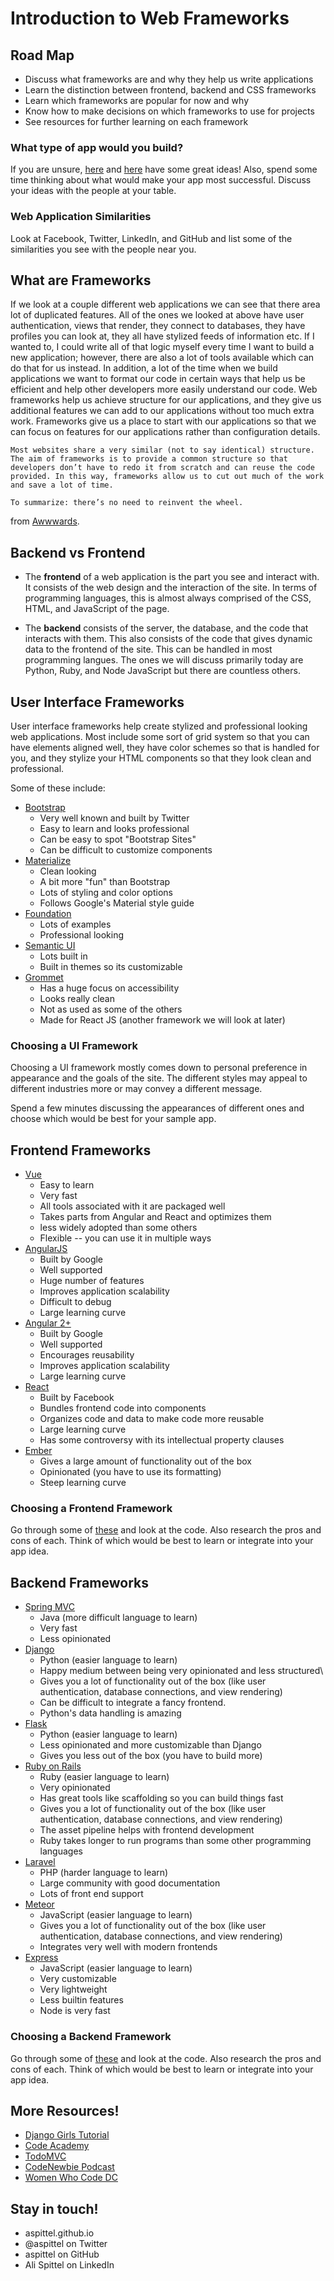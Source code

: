 # Introduction to Web Frameworks

## Road Map
* Discuss what frameworks are and why they help us write applications
* Learn the distinction between frontend, backend and CSS frameworks
* Learn which frameworks are popular for now and why
* Know how to make decisions on which frameworks to use for projects
* See resources for further learning on each framework

### What type of app would you build?
If you are unsure, [here](https://github.com/tastejs/awesome-app-ideas) and [here](https://devcereal.com/21-web-app-ideas-beginner-projects/) have some great ideas! Also, spend some time thinking about what would make your app most successful. Discuss your ideas with the people at your table.

### Web Application Similarities
Look at Facebook, Twitter, LinkedIn, and GitHub and list some of the similarities you see with the people near you.

## What are Frameworks
If we look at a couple different web applications we can see that there area  lot of duplicated features. All of the ones we looked at above have user authentication, views that render, they connect to databases, they have profiles you can look at, they all have stylized feeds of information etc. If I wanted to, I could write all of that logic myself every time I want to build a new application; however, there are also a lot of tools available which can do that for us instead. In addition, a lot of the time when we build applications we want to format our code in certain ways that help us be efficient and help other developers more easily understand our code. Web frameworks help us achieve structure for our applications, and they give us additional features we can add to our applications without too much extra work. Frameworks give us a place to start with our applications so that we can focus on features for our applications rather than configuration details.

```
Most websites share a very similar (not to say identical) structure. The aim of frameworks is to provide a common structure so that developers don’t have to redo it from scratch and can reuse the code provided. In this way, frameworks allow us to cut out much of the work and save a lot of time.

To summarize: there’s no need to reinvent the wheel.
``` 
from [Awwwards](https://www.awwwards.com/what-are-frameworks-22-best-responsive-css-frameworks-for-web-design.html).

## Backend vs Frontend
* The **frontend** of a web application is the part you see and interact with. It consists of the web design and the interaction of the site. In terms of programming languages, this is almost always comprised of the CSS, HTML, and JavaScript of the page.

* The **backend** consists of the server, the database, and the code that interacts with them. This also consists of the code that gives dynamic data to the frontend of the site. This can be handled in most programming langues. The ones we will discuss primarily today are Python, Ruby, and Node JavaScript but there are countless others.

## User Interface Frameworks
User interface frameworks help create stylized and professional looking web applications. Most include some sort of grid system so that you can have elements aligned well, they have color schemes so that is handled for you, and they stylize your HTML components so that they look clean and professional.

Some of these include:
* [Bootstrap](http://getbootstrap.com/)
    * Very well known and built by Twitter
    * Easy to learn and looks professional
    * Can be easy to spot "Bootstrap Sites"
    * Can be difficult to customize components
* [Materialize](http://materializecss.com/)
    * Clean looking
    * A bit more "fun" than Bootstrap
    * Lots of styling and color options
    * Follows Google's Material style guide
* [Foundation](http://foundation.zurb.com/)
    * Lots of examples
    * Professional looking
* [Semantic UI](https://semantic-ui.com/)
    * Lots built in
    * Built in themes so its customizable
* [Grommet](https://grommet.github.io/)
    * Has a huge focus on accessibility
    * Looks really clean
    * Not as used as some of the others
    * Made for React JS (another framework we will look at later)


### Choosing a UI Framework
Choosing a UI framework mostly comes down to personal preference in appearance and the goals of the site. The different styles may appeal to different industries more or may convey a different message.

Spend a few minutes discussing the appearances of different ones and choose which would be best for your sample app.


## Frontend Frameworks
* [Vue](https://vuejs.org/)
    * Easy to learn
    * Very fast
    * All tools associated with it are packaged well
    * Takes parts from Angular and React and optimizes them
    * less widely adopted than some others
    * Flexible -- you can use it in multiple ways
* [AngularJS](https://angularjs.org/)
    * Built by Google
    * Well supported
    * Huge number of features
    * Improves application scalability
    * Difficult to debug
    * Large learning curve
* [Angular 2+](https://angular.io/)
    * Built by Google
    * Well supported
    * Encourages reusability
    * Improves application scalability
    * Large learning curve
* [React](https://facebook.github.io/react/)
    * Built by Facebook
    * Bundles frontend code into components
    * Organizes code and data to make code more reusable
    * Large learning curve
    * Has some controversy with its intellectual property clauses
* [Ember](https://www.emberjs.com/)
    * Gives a large amount of functionality out of the box
    * Opinionated (you have to use its formatting)
    * Steep learning curve

### Choosing a Frontend Framework
Go through some of [these](https://github.com/gothinkster/realworld) and look at the code. Also research the pros and cons of each. Think of which would be best to learn or integrate into your app idea.

## Backend Frameworks
* [Spring MVC](https://spring.io/)
    * Java (more difficult language to learn)
    * Very fast
    * Less opinionated
* [Django](https://www.djangoproject.com/)
    * Python (easier language to learn)
    * Happy medium between being very opinionated and less structured\
    * Gives you a lot of functionality out of the box (like user authentication, database connections, and view rendering)
    * Can be difficult to integrate a fancy frontend.
    * Python's data handling is amazing
* [Flask](http://flask.pocoo.org/)
    * Python (easier language to learn)
    * Less opinionated and more customizable than Django
    * Gives you less out of the box (you have to build more)
* [Ruby on Rails](http://rubyonrails.org/)
    * Ruby (easier language to learn)
    * Very opinionated
    * Has great tools like scaffolding so you can build things fast
    * Gives you a lot of functionality out of the box (like user authentication, database connections, and view rendering)
    * The asset pipeline helps with frontend development
    * Ruby takes longer to run programs than some other programming languages
* [Laravel](https://laravel.com/)
    * PHP (harder language to learn)
    * Large community with good documentation
    * Lots of front end support
* [Meteor](https://www.meteor.com/)
    * JavaScript (easier language to learn)
    * Gives you a lot of functionality out of the box (like user authentication, database connections, and view rendering)
    * Integrates very well with modern frontends
* [Express](https://expressjs.com/)
    * JavaScript (easier language to learn)
    * Very customizable
    * Very lightweight
    * Less builtin features
    * Node is very fast

### Choosing a Backend Framework
Go through some of [these](https://github.com/gothinkster/realworld) and look at the code. Also research the pros and cons of each. Think of which would be best to learn or integrate into your app idea.

## More Resources!
* [Django Girls Tutorial](https://tutorial.djangogirls.org/en/)
* [Code Academy](https://www.codecademy.com/)
* [TodoMVC](http://todomvc.com/)
* [CodeNewbie Podcast](https://www.codenewbie.org/podcast)
* [Women Who Code DC](https://www.meetup.com/Women-Who-Code-DC/)


## Stay in touch!
* aspittel.github.io
* @aspittel on Twitter
* aspittel on GitHub
* Ali Spittel on LinkedIn

